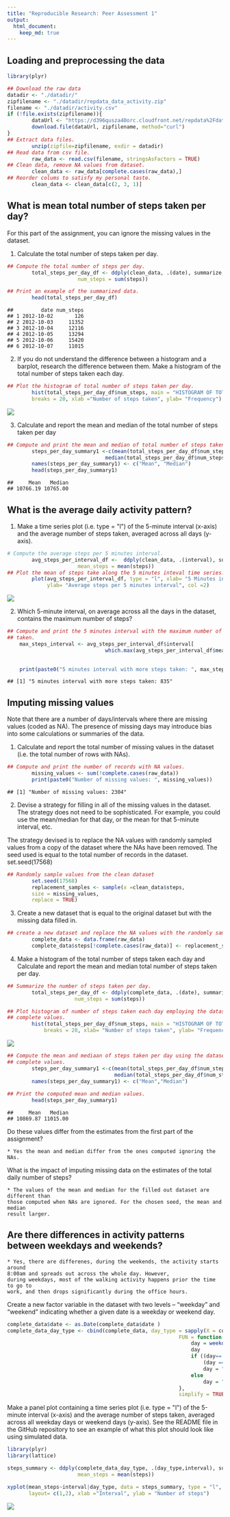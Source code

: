 ```yaml
---
title: "Reproducible Research: Peer Assessment 1"
output: 
  html_document:
    keep_md: true
---
```



## Loading and preprocessing the data


```r
library(plyr)

## Download the raw data
datadir <- "./datadir/"
zipfilename <- "./datadir/repdata_data_activity.zip"
filename <- "./datadir/activity.csv"
if (!file.exists(zipfilename)){
        dataUrl <- "https://d396qusza40orc.cloudfront.net/repdata%2Fdata%2Factivity.zip"
        download.file(dataUrl, zipfilename, method="curl")
}  
## Extract data files.
        unzip(zipfile=zipfilename, exdir = datadir)
## Read data from csv file.
        raw_data <- read.csv(filename, stringsAsFactors = TRUE)
## Clean data, remove NA values from dataset.
        clean_data <- raw_data[complete.cases(raw_data),]
## Reorder colums to satisfy my personal taste.
        clean_data <- clean_data[c(2, 3, 1)]
```

## What is mean total number of steps taken per day?
For this part of the assignment, you can ignore the missing values in the dataset.

1. Calculate the total number of steps taken per day.


```r
## Compute the total number of steps per day.
        total_steps_per_day_df <- ddply(clean_data, .(date), summarize, 
                       num_steps = sum(steps))

## Print an example of the summarized data.
        head(total_steps_per_day_df)
```

```
##         date num_steps
## 1 2012-10-02       126
## 2 2012-10-03     11352
## 3 2012-10-04     12116
## 4 2012-10-05     13294
## 5 2012-10-06     15420
## 6 2012-10-07     11015
```

2. If you do not understand the difference between a histogram and a 
barplot, research the difference between them. Make a histogram of the
total number of steps taken each day.


```r
## Plot the histogram of total number of steps taken per day.
        hist(total_steps_per_day_df$num_steps, main = "HISTOGRAM OF TOTAL NUMBER OF STEPS PER DAY", 
        breaks = 20, xlab ="Number of steps taken", ylab= "Frequency")
```

![](PA1_template_files/figure-html/unnamed-chunk-13-1.png)<!-- -->
        
3. Calculate and report the mean and median of the total number of steps 
taken per day


```r
## Compute and print the mean and median of total number of steps taken per day.
        steps_per_day_summary1 <-c(mean(total_steps_per_day_df$num_steps), 
                                median(total_steps_per_day_df$num_steps))
        names(steps_per_day_summary1) <- c("Mean", "Median")
        head(steps_per_day_summary1)
```

```
##     Mean   Median 
## 10766.19 10765.00
```
   
## What is the average daily activity pattern?

1. Make a time series plot (i.e. type = "l") of the 5-minute interval (x-axis) 
and the average number of steps taken, averaged across all days (y-axis).


```r
# Compute the average steps per 5 minutes interval.
        avg_steps_per_interval_df <-  ddply(clean_data, .(interval), summarize, 
                       mean_steps = mean(steps))
## Plot the mean of steps take along the 5 minutes inteval time series.
        plot(avg_steps_per_interval_df, type = "l", xlab= "5 Minutes interval", 
             ylab= "Average steps per 5 minutes interval", col =2)
```

![](PA1_template_files/figure-html/unnamed-chunk-15-1.png)<!-- -->

2. Which 5-minute interval, on average across all the days in the dataset, 
contains the maximum number of steps?

```r
## Compute and print the 5 minutes interval with the maximum number of steps
## taken.
    max_steps_interval <- avg_steps_per_interval_df$interval[
                                which.max(avg_steps_per_interval_df$mean_steps)]
    

    print(paste0("5 minutes interval with more steps taken: ", max_steps_interval))
```

```
## [1] "5 minutes interval with more steps taken: 835"
```
## Imputing missing values

Note that there are a number of days/intervals where there are missing values
(coded as NA). The presence of missing days may introduce bias into some calculations 
or summaries of the data.

1. Calculate and report the total number of missing values in the dataset 
(i.e. the total number of rows with NAs).


```r
## Compute and print the number of records with NA values.
        missing_values <- sum(!complete.cases(raw_data))
        print(paste0("Number of missing values: ", missing_values))
```

```
## [1] "Number of missing values: 2304"
```

2. Devise a strategy for filling in all of the missing values in the dataset. 
The strategy does not need to be sophisticated. For example, you could use the 
mean/median for that day, or the mean for that 5-minute interval, etc.

The strategy devised is to replace the NA values with randomly sampled values from
a copy of the dataset where the NAs have been removed. The seed used is equal to 
the total number of records in the dataset. set.seed(17568)


```r
## Randomly sample values from the clean dataset
        set.seed(17568)
        replacement_samples <- sample(x =clean_data$steps, 
        size = missing_values,
        replace = TRUE)
```

3. Create a new dataset that is equal to the original dataset but with the 
missing data filled in.


```r
## create a new dataset and replace the NA values with the randomly sampled ones.
        complete_data <- data.frame(raw_data)
        complete_data$steps[!complete.cases(raw_data)] <- replacement_samples
```

4. Make a histogram of the total number of steps taken each day and Calculate 
and report the mean and median total number of steps taken per day.


```r
## Summarize the number of steps taken per day.
        total_steps_per_day_df <- ddply(complete_data, .(date), summarize, 
                      num_steps = sum(steps))

## Plot histogram of number of steps taken each day employing the dataset with
## complete values.
        hist(total_steps_per_day_df$num_steps, main = "HISTOGRAM OF TOTAL NUMBER OF STEPS PER DAY", 
            breaks = 20, xlab= "Number of steps taken", ylab= "Frequency")
```

![](PA1_template_files/figure-html/unnamed-chunk-20-1.png)<!-- -->

```r
## Compute the mean and mediaan of steps taken per day using the dataset with 
## complete values.
        steps_per_day_summary1 <-c(mean(total_steps_per_day_df$num_steps), 
                                   median(total_steps_per_day_df$num_steps))
        names(steps_per_day_summary1) <- c("Mean","Median")
        
## Print the computed mean and median values.
        head(steps_per_day_summary1)
```

```
##     Mean   Median 
## 10869.87 11015.00
```
Do these values differ from the estimates from the first part of the assignment? 

    * Yes the mean and median differ from the ones computed ignoring the NAs.
  
What is the impact of imputing missing data on the estimates of the total daily number of steps?

    * The values of the mean and median for the filled out dataset are different than
    those computed when NAs are ignored. For the chosen seed, the mean and median
    result larger.
    
## Are there differences in activity patterns between weekdays and weekends?

    * Yes, there are differenes, during the weekends, the activity starts around 
    8:00am and spreads out across the whole day. However, 
    during weekdays, most of the walking activity happens prior the time to go to
    work, and then drops significantly during the office hours.
    
Create a new factor variable in the dataset with two levels – “weekday” 
and “weekend” indicating whether a given date is a weekday or weekend day.


```r
complete_data$date <- as.Date(complete_data$date ) 
complete_data_day_type <- cbind(complete_data, day_type = sapply(X = complete_data$date, 
                                                        FUN = function(x){
                                                            day = weekdays(x, abbreviate=TRUE)
                                                            day
                                                            if ((day== "Sat") ||
                                                                (day == "Sun"))
                                                                day = "Weekend"
                                                            else
                                                                day = "Weekday"
                                                        }, 
                                                        simplify = TRUE))
```

Make a panel plot containing a time series plot (i.e. type = "l") of the 5-minute
interval (x-axis) and the average number of steps taken, averaged across all weekday
days or weekend days (y-axis). See the README file in the GitHub repository to see
an example of what this plot should look like using simulated data.


```r
library(plyr)
library(lattice)

steps_summary <- ddply(complete_data_day_type, .(day_type,interval), summarize, 
                       mean_steps = mean(steps))

xyplot(mean_steps~interval|day_type, data = steps_summary, type = "l", 
       layout= c(1,2), xlab ="Interval", ylab = "Number of steps")
```

![](PA1_template_files/figure-html/unnamed-chunk-22-1.png)<!-- -->

